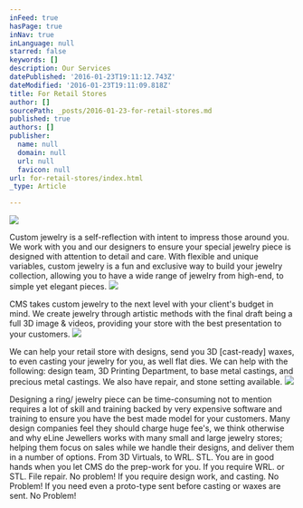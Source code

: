 ```yaml
---
inFeed: true
hasPage: true
inNav: true
inLanguage: null
starred: false
keywords: []
description: Our Services
datePublished: '2016-01-23T19:11:12.743Z'
dateModified: '2016-01-23T19:11:09.818Z'
title: For Retail Stores
author: []
sourcePath: _posts/2016-01-23-for-retail-stores.md
published: true
authors: []
publisher:
  name: null
  domain: null
  url: null
  favicon: null
url: for-retail-stores/index.html
_type: Article

---
```

![](https://s3-us-west-2.amazonaws.com/the-grid-img/p/91d68d8d67d0e36f25bffa616f3c53713fd761d5.jpg)

Custom jewelry is a self-reflection with intent to impress those around you.  We work with you and our designers to ensure your special jewelry piece is designed with attention to detail and care.  With flexible and unique variables, custom jewelry is a fun and exclusive way to build your jewelry collection, allowing you to have a wide range of jewelry from high-end, to simple yet elegant pieces.
![](https://s3-us-west-2.amazonaws.com/the-grid-img/p/419df59e2f7224ac8b59bebaf342b3d43ea2e102.jpg)

CMS takes custom jewelry to the next level with your client's budget in mind.  We create jewelry through artistic methods with the final draft being a full 3D image & videos, providing your store with the best presentation to your customers.  ![](https://the-grid-user-content.s3-us-west-2.amazonaws.com/de6db45a-7f98-47b9-a093-9bc82b06bb7f.jpg)

We can help your retail store with designs, send you 3D \[cast-ready\] waxes, to even casting your jewelry for you, as well flat dies.  We can help with the following: design team, 3D Printing Department, to base metal castings, and precious metal castings.  We also have repair, and stone setting available.
![](https://s3-us-west-2.amazonaws.com/the-grid-img/p/01a1ab6d05c48d57014d52890208cdd4f78b357e.jpg)

Designing a ring/ jewelry piece can be time-consuming not to mention requires a lot of skill and training backed by very expensive software and training to ensure you have the best made model for your customers.  Many design companies feel they should charge huge fee's, we think otherwise and why eLine Jewellers works with many small and large jewelry stores; helping them focus on sales while we handle their designs, and deliver them in a number of options.  From 3D Virtuals, to WRL. STL. You are in good hands when you let CMS do the prep-work for you.  If you require WRL. or STL. File repair. No problem!  If you require design work, and casting.  No Problem!  If you need even a proto-type sent before casting or waxes are sent.  No Problem!